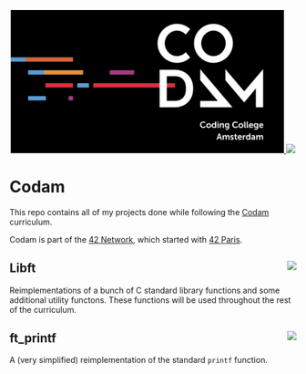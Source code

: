 <p align="center">
    <a href="https://codam.nl/en">
        <img width="480" height="auto" src="assets/codam_logo.jpg">
    </a>
    <a href="https://github.com/JaeSeoKim/badge42">
        <img src="https://badge42.vercel.app/api/v2/claekcqmw00110fmjh5mbj39o/stats?cursusId=21&coalitionId=58">
    </a>
</p>

# Codam

This repo contains all of my projects done while following the [Codam](https://codam.nl/en) curriculum.

Codam is part of the [42 Network](https://www.42network.org/), which started with [42 Paris](https://42.fr/en).

## Libft <img align="right" src="https://badge42.vercel.app/api/v2/claekcqmw00110fmjh5mbj39o/project/2820078">

Reimplementations of a bunch of C standard library functions and some additional utility functons. These functions will be used throughout the rest of the curriculum.

## ft_printf <img align="right" src="https://badge42.vercel.app/api/v2/claekcqmw00110fmjh5mbj39o/project/2866598">

A (very simplified) reimplementation of the standard `printf` function.
